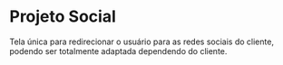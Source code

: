 # Projeto Social

Tela única para redirecionar o usuário para as redes sociais do cliente, podendo ser totalmente adaptada dependendo do cliente.